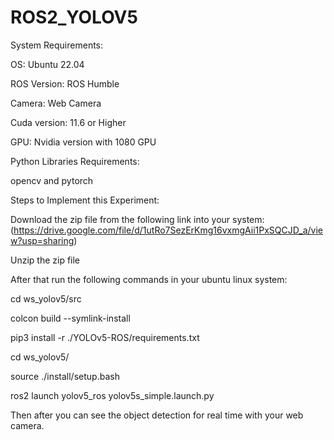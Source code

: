 # ROS2_YOLOV5

System Requirements:

OS: Ubuntu 22.04

ROS Version: ROS Humble

Camera: Web Camera

Cuda version: 11.6 or Higher

GPU: Nvidia version with 1080 GPU

Python Libraries Requirements:

opencv and pytorch

Steps to Implement this Experiment:

Download the zip file from the following link into your system:(https://drive.google.com/file/d/1utRo7SezErKmg16vxmgAii1PxSQCJD_a/view?usp=sharing)

Unzip the zip file

After that run the following commands in your ubuntu linux system:

cd ws_yolov5/src

colcon build --symlink-install

pip3 install -r ./YOLOv5-ROS/requirements.txt

cd ws_yolov5/

source ./install/setup.bash

ros2 launch yolov5_ros yolov5s_simple.launch.py

Then after you can see the object detection for real time with your web camera.

